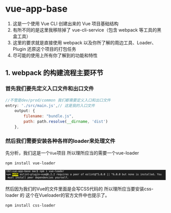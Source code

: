 # vue-app-base

1. 这是一个使用 Vue CLI 创建出来的 Vue 项目基础结构
2. 有所不同的是这里我移除掉了 vue-cli-service（包含 webpack 等工具的黑盒工具）
3. 这里的要求就是直接使用 webpack 以及你所了解的周边工具、Loader、Plugin 还原这个项目的打包任务
4. 尽可能的使用上所有你了解到的功能和特性

## 1. webpack 的构建流程主要环节

### 首先我们要先定义入口文件和出口文件

``` javascript
//不管是dev/prod/common 我们都需要定义入口和出口文件
entry: './src/main.js',// 这是我的入口文件
    output: {
        filename: "bundle.js",
        path: path.resolve(__dirname, 'dist')
    },
```

### 然后我们需要安装各种各样的loader来处理文件

先分析，我们这是一个`Vue`项目 所以理所应当的需要一个vue-loader

```shell
npm install vue-loader
```

![安装截图](https://raw.githubusercontent.com/Dashsoap/PhoneBed/master/uPic/H0Ka2Y.png)

然后因为我们的Vue的文件里面是会写CSS代码的 所以理所应当要安装css-loader 的 这个在Vueloader的官方文件中也提示了。

```shell
npm install css-loader
```

